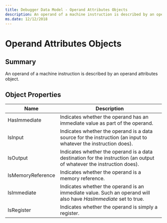 ```yaml
---
title: Debugger Data Model - Operand Attributes Objects
description: An operand of a machine instruction is described by an operand attributes object.
ms.date: 12/12/2018
---
```

# Operand Attributes Objects 
## Summary
An operand of a machine instruction is described by an operand attributes object.
## Object Properties
|Name|Description|
|--- |--- |
|HasImmediate|Indicates whether the operand has an immediate value as part of the operand.|
|IsInput|Indicates whether the operand is a data source for the instruction (an input to whatever the instruction does).|
|IsOutput|Indicates whether the operand is a data destination for the instruction (an output of whatever the instruction does).|
|IsMemoryReference|Indicates whether the operand is a memory reference.|
|IsImmediate|Indicates whether the operand is an immediate value. Such an operand will also have *HasImmediate* set to true.|
|IsRegister|Indicates whether the operand is simply a register.|
